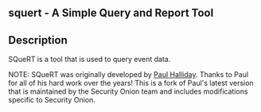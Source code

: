 ## squert - A Simple Query and Report Tool

## Description

SQueRT is a tool that is used to query event data.

NOTE: SQueRT was originally developed by [Paul Halliday](http://www.pintumbler.org/words/youcantgobackonlyforward).
Thanks to Paul for all of his hard work over the years!
This is a fork of Paul's latest version that is maintained by the Security Onion team and includes modifications specific to Security Onion.
